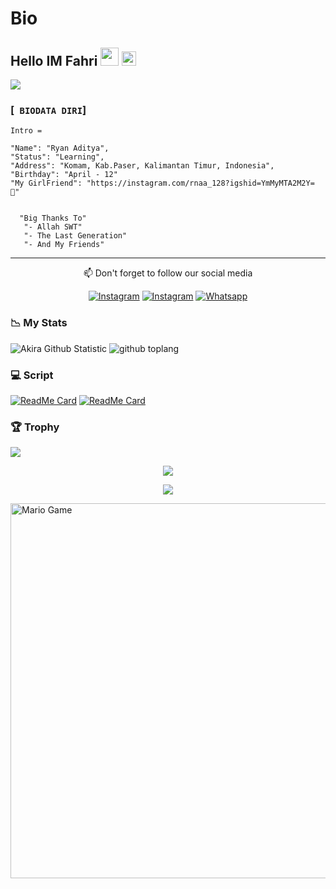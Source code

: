 # Bio

## Hello IM Fahri <img src="https://github.com/TheDudeThatCode/TheDudeThatCode/blob/master/Assets/Hi.gif" width="29px"> <img src="https://www.gambaranimasi.org/data/media/1904/animasi-bergerak-smiley-kacamata-hitam-0109.gif" width="23px">
<a href="https://github.com/RyannAditya"><img src="https://cardivo.vercel.app/api?name=Ryann&description=Hi,%20i%27m%20Ryann%20and%20i%27m%20just%20a%20newbie%20programmer%20Nice%20to%20meet%20you%20👋&image=https://wallpaperaccess.com/full/7857767.jpg&usqp=CAU&backgroundColor=%23ecf0f1&instagram=@m.ryann__&github=RyannAditya&pattern=leaf&colorPattern=%23eaeaea" /><a>
</p>

### [` BIODATA DIRI`]
```
Intro =

"Name": "Ryan Aditya",
"Status": "Learning",
"Address": "Komam, Kab.Paser, Kalimantan Timur, Indonesia",
"Birthday": "April - 12"
"My GirlFriend": "https://instagram.com/rnaa_128?igshid=YmMyMTA2M2Y= 🖤"

   
  "Big Thanks To"
   "- Allah SWT"
   "- The Last Generation"
   "- And My Friends"
```
___


<p align="center">
📫 Don't forget to follow our social media
</p>

<p align="center">
<a href="https://www.instagram.com/m.ryann__" target="_blank"><img src="https://img.shields.io/badge/Instagram-%23E4405F.svg?&style=flat-square&logo=instagram&logoColor=white" alt="Instagram"></a>
<a href="https://instagram.com/rnaa_128?igshid=YmMyMTA2M2Y=" target="_blank"><img src="https://img.shields.io/badge/Instagram-%23E4405F.svg?&style=flat-square&logo=instagram&logoColor=white" alt="Instagram"></a>
<a href="https://wa.me/6282252285143" target="_blank"><img src="https://img.shields.io/badge/Whatsapp-%808080.svg?&style=flat-square&logo=Whatsapp&logoColor=white" alt="Whatsapp"></a>
</p>

### 📉 My Stats

![Akira Github Statistic](https://github-readme-stats.vercel.app/api?username=RyannAditya&layout=compact&show_icons=true&theme=highcontrast&show_owner=true)
![github toplang](https://github-readme-stats.vercel.app/api/top-langs/?username=RyannAditya&layout=compact&theme=highcontrast)

### 💻 Script


[![ReadMe Card](https://github-readme-stats.vercel.app/api/pin/?username=RyannAditya&repo=RTXZY-MD&theme=highcontrast)](https://github.com/RyannAditya/RTXZY-MD)
[![ReadMe Card](https://github-readme-stats.vercel.app/api/pin/?username=RyannAditya&repo=New-Base&theme=highcontrast)](https://github.com/RyannAditya/New-Base)

### 🏆 Trophy

![](https://github-profile-trophy.vercel.app/?username=RyannAditya&row=2&column=3&layout=compact&theme=onedark)

<p align="center">
   <img src="https://github-readme-streak-stats.herokuapp.com/?user=RyannAditya" />
</p>

<p align="center">
  <img src="https://komarev.com/ghpvc/?username=RyannAditya&label=VIEWS&style=flat-square&color=orange" />
</p>

<img src="https://github.com/TheDudeThatCode/TheDudeThatCode/blob/master/Assets/Mario_Gameplay.gif" alt="Mario Game" width="600" />


<!--START_SECTION:waka-->

<!--END_SECTION:waka-->

